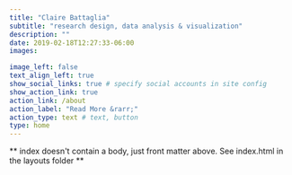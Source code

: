 ```yaml
---
title: "Claire Battaglia"
subtitle: "research design, data analysis & visualization"
description: ""
date: 2019-02-18T12:27:33-06:00
images:

image_left: false
text_align_left: true
show_social_links: true # specify social accounts in site config
show_action_link: true
action_link: /about
action_label: "Read More &rarr;"
action_type: text # text, button
type: home
---
```


** index doesn't contain a body, just front matter above.
See index.html in the layouts folder **
